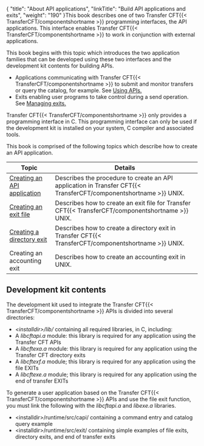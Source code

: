 {
    "title": "About  API applications",
    "linkTitle": "Build API applications and exits",
    "weight": "190"
}This book describes one of two Transfer CFT{{< TransferCFT/componentshortname  >}} programming interfaces,
the API applications. This interface enables Transfer CFT{{< TransferCFT/componentshortname  >}} to work in conjunction
with external applications.

This book begins with this topic
which introduces the two application families that can be developed using
these two interfaces and the development kit contents for building APIs.

- Applications communicating
    with Transfer CFT{{< TransferCFT/componentshortname >}} to submit and monitor transfers or query the catalog,
    for example. See [Using APIs.](https://docs.axway.com/bundle/TransferCFT_38_UsersGuide_allOS_en_HTML5/page/Content/Prog/API/Using_APIs.htm)
- Exits enabling
    user programs to take control during a send operation. See [Managing
    exits.](https://docs.axway.com/bundle/TransferCFT_38_UsersGuide_allOS_en_HTML5/page/Content/Prog/Exits/Managing_exits.htm)

Transfer CFT{{< TransferCFT/componentshortname  >}} only provides a programming interface in C. This programming
interface can only be used if the development kit is installed on your
system, C compiler and associated tools.

This book is comprised of the following topics which describe how to
create an API application.


| Topic  | Details  |
| --- | --- |
| <a href="creating_an_api_application">Creating an API application</a> | Describes the procedure to create an API application in Transfer CFT{{< TransferCFT/componentshortname  >}} UNIX. |
| <a href="creating_an_exit_file">Creating an exit file</a> | Describes how to create an exit file for Transfer CFT{{< TransferCFT/componentshortname  >}} UNIX. |
| <a href="creating_a_directory_exit">Creating a directory exit</a> | Describes how to create a directory exit in Transfer CFT{{< TransferCFT/componentshortname  >}} UNIX. |
| Creating an accounting exit | Describes how to create an accounting exit in UNIX. |


<span id="Development_kit_contents"></span>

## Development kit contents

The development kit used to integrate the Transfer CFT{{< TransferCFT/componentshortname  >}} APIs is divided
into several directories:

- *&lt;installdir>/lib/*
    containing all required libraries, in C, including:
- A *libcftapi.a*
    module: this library is required for any application using the Transfer
    CFT APIs
- A *libcftexa.a*
    module: this library is required for any application using the Transfer
    CFT directory exits
- A *libcftexf.a*
    module; this library is required for any application using the file EXITs
- A *libcftexe.a*
    module; this library is required for any application using the end of
    transfer EXITs

To generate a user application based on the Transfer CFT{{< TransferCFT/componentshortname  >}} APIs and use
the file exit function, you must link the following with the *libcftapi.a* and *libexe.a* libraries.

- &lt;installdir>/runtime/src/capi/ containing
    a command entry and catalog query example
- &lt;installdir>/runtime/src/exit/ containing
    simple examples of file exits, directory exits, and end
    of transfer exits
